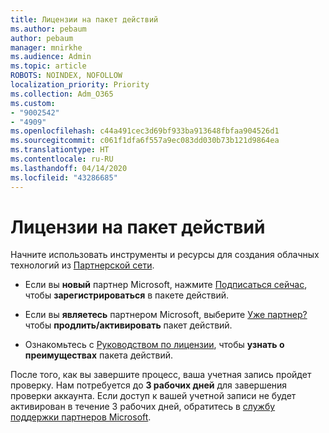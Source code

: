 ```yaml
---
title: Лицензии на пакет действий
ms.author: pebaum
author: pebaum
manager: mnirkhe
ms.audience: Admin
ms.topic: article
ROBOTS: NOINDEX, NOFOLLOW
localization_priority: Priority
ms.collection: Adm_O365
ms.custom:
- "9002542"
- "4909"
ms.openlocfilehash: c44a491cec3d69bf933ba913648fbfaa904526d1
ms.sourcegitcommit: c061f1dfa6f557a9ec083dd030b73b121d9864ea
ms.translationtype: HT
ms.contentlocale: ru-RU
ms.lasthandoff: 04/14/2020
ms.locfileid: "43286685"
---
```

# <a name="action-pack-licenses"></a>Лицензии на пакет действий

Начните использовать инструменты и ресурсы для создания облачных технологий из [Партнерской сети](https://aka.ms/MPNActionPack).

- Если вы **новый** партнер Microsoft, нажмите [Подписаться сейчас](https://aka.ms/MPNActionPackNew), чтобы **зарегистрироваться** в пакете действий.

- Если вы **являетесь** партнером Microsoft, выберите [Уже партнер?](https://aka.ms/MPNActionPackExisting) чтобы **продлить/активировать** пакет действий. 

- Ознакомьтесь с [Руководством по лицензии](https://aka.ms/MPNActionPackGuide), чтобы **узнать о преимуществах** пакета действий. 

После того, как вы завершите процесс, ваша учетная запись пройдет проверку. Нам потребуется до **3 рабочих дней** для завершения проверки аккаунта. Если доступ к вашей учетной записи не будет активирован в течение 3 рабочих дней, обратитесь в [службу поддержки партнеров Microsoft](https://aka.ms/MPNActionPackSupport). 
